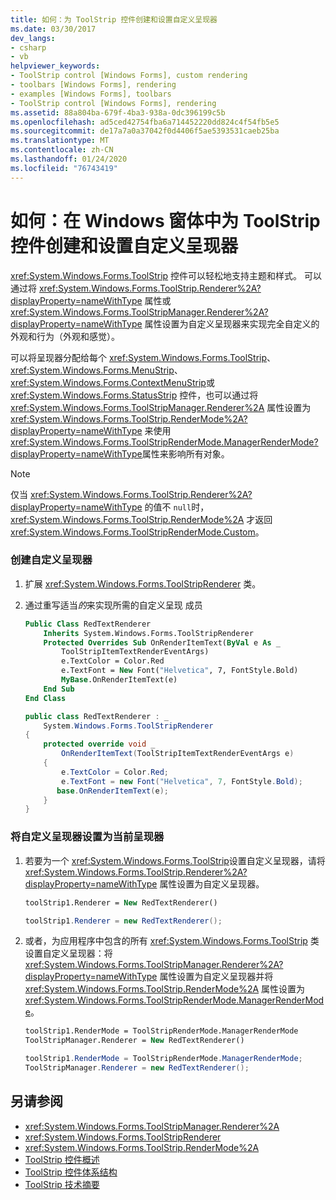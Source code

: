 ```yaml
---
title: 如何：为 ToolStrip 控件创建和设置自定义呈现器
ms.date: 03/30/2017
dev_langs:
- csharp
- vb
helpviewer_keywords:
- ToolStrip control [Windows Forms], custom rendering
- toolbars [Windows Forms], rendering
- examples [Windows Forms], toolbars
- ToolStrip control [Windows Forms], rendering
ms.assetid: 88a804ba-679f-4ba3-938a-0dc396199c5b
ms.openlocfilehash: ad5ced42754fba6a714452220dd824c4f54fb5e5
ms.sourcegitcommit: de17a7a0a37042f0d4406f5ae5393531caeb25ba
ms.translationtype: MT
ms.contentlocale: zh-CN
ms.lasthandoff: 01/24/2020
ms.locfileid: "76743419"
---
```

# <a name="how-to-create-and-set-a-custom-renderer-for-the-toolstrip-control-in-windows-forms"></a>如何：在 Windows 窗体中为 ToolStrip 控件创建和设置自定义呈现器
<xref:System.Windows.Forms.ToolStrip> 控件可以轻松地支持主题和样式。 可以通过将 <xref:System.Windows.Forms.ToolStrip.Renderer%2A?displayProperty=nameWithType> 属性或 <xref:System.Windows.Forms.ToolStripManager.Renderer%2A?displayProperty=nameWithType> 属性设置为自定义呈现器来实现完全自定义的外观和行为（外观和感觉）。  
  
 可以将呈现器分配给每个 <xref:System.Windows.Forms.ToolStrip>、<xref:System.Windows.Forms.MenuStrip>、<xref:System.Windows.Forms.ContextMenuStrip>或 <xref:System.Windows.Forms.StatusStrip> 控件，也可以通过将 <xref:System.Windows.Forms.ToolStripManager.Renderer%2A> 属性设置为 <xref:System.Windows.Forms.ToolStrip.RenderMode%2A?displayProperty=nameWithType> 来使用 <xref:System.Windows.Forms.ToolStripRenderMode.ManagerRenderMode?displayProperty=nameWithType>属性来影响所有对象。  
  
> [!NOTE]
> 仅当 <xref:System.Windows.Forms.ToolStrip.Renderer%2A?displayProperty=nameWithType> 的值不 `null`时，<xref:System.Windows.Forms.ToolStrip.RenderMode%2A> 才返回 <xref:System.Windows.Forms.ToolStripRenderMode.Custom>。  
  
### <a name="to-create-a-custom-renderer"></a>创建自定义呈现器  
  
1. 扩展 <xref:System.Windows.Forms.ToolStripRenderer> 类。  
  
2. 通过重写适当*的*来实现所需的自定义呈现 成员  
  
    ```vb  
    Public Class RedTextRenderer  
        Inherits System.Windows.Forms.ToolStripRenderer  
        Protected Overrides Sub OnRenderItemText(ByVal e As _  
            ToolStripItemTextRenderEventArgs)   
            e.TextColor = Color.Red  
            e.TextFont = New Font("Helvetica", 7, FontStyle.Bold)  
            MyBase.OnRenderItemText(e)  
        End Sub  
    End Class  
    ```  
  
    ```csharp  
    public class RedTextRenderer : _  
        System.Windows.Forms.ToolStripRenderer  
    {  
        protected override void _  
            OnRenderItemText(ToolStripItemTextRenderEventArgs e)  
        {  
            e.TextColor = Color.Red;  
            e.TextFont = new Font("Helvetica", 7, FontStyle.Bold);  
           base.OnRenderItemText(e);  
        }  
    }  
    ```  
  
### <a name="to-set-the-custom-renderer-to-be-the-current-renderer"></a>将自定义呈现器设置为当前呈现器  
  
1. 若要为一个 <xref:System.Windows.Forms.ToolStrip>设置自定义呈现器，请将 <xref:System.Windows.Forms.ToolStrip.Renderer%2A?displayProperty=nameWithType> 属性设置为自定义呈现器。  
  
    ```vb  
    toolStrip1.Renderer = New RedTextRenderer()  
    ```  
  
    ```csharp  
    toolStrip1.Renderer = new RedTextRenderer();  
    ```  
  
2. 或者，为应用程序中包含的所有 <xref:System.Windows.Forms.ToolStrip> 类设置自定义呈现器：将 <xref:System.Windows.Forms.ToolStripManager.Renderer%2A?displayProperty=nameWithType> 属性设置为自定义呈现器并将 <xref:System.Windows.Forms.ToolStrip.RenderMode%2A> 属性设置为 <xref:System.Windows.Forms.ToolStripRenderMode.ManagerRenderMode>。  
  
    ```vb  
    toolStrip1.RenderMode = ToolStripRenderMode.ManagerRenderMode  
    ToolStripManager.Renderer = New RedTextRenderer()  
    ```  
  
    ```csharp  
    toolStrip1.RenderMode = ToolStripRenderMode.ManagerRenderMode;  
    ToolStripManager.Renderer = new RedTextRenderer();  
    ```  
  
## <a name="see-also"></a>另请参阅

- <xref:System.Windows.Forms.ToolStripManager.Renderer%2A>
- <xref:System.Windows.Forms.ToolStripRenderer>
- <xref:System.Windows.Forms.ToolStrip.RenderMode%2A>
- [ToolStrip 控件概述](toolstrip-control-overview-windows-forms.md)
- [ToolStrip 控件体系结构](toolstrip-control-architecture.md)
- [ToolStrip 技术摘要](toolstrip-technology-summary.md)
